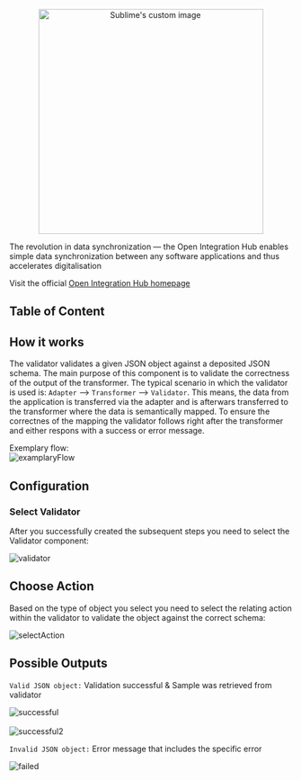<p align="center">
  <img src="https://github.com/openintegrationhub/Data-and-Domain-Models/blob/master/Assets/medium-oih-einzeilig-zentriert.jpg" alt="Sublime's custom image" width="400"/>


The revolution in data synchronization — the Open Integration Hub enables simple data synchronization between any software applications and thus accelerates digitalisation

Visit the official [Open Integration Hub homepage](https://www.openintegrationhub.de/)

## Table of Content


## How it works

The validator validates a given JSON object against a deposited JSON schema. The main purpose of this component is to validate the correctness of the output of the transformer. The typical scenario in which the validator is used is: `Adapter` --> `Transformer` --> `Validator`. This means, the data from the application is transferred via the adapter and is afterwars transferred to the transformer where the data is semantically mapped. To ensure the correctnes of the mapping the validator follows right after the transformer and either respons with a success or error message.

Exemplary flow:<br>
![examplaryFlow](Assets/ExemplaryFlow.png)

## Configuration

### Select Validator

After you successfully created the subsequent steps you need to select the Validator component:

![validator](Assets/SelectValidator.png)

## Choose Action

Based on the type of object you select you need to select the relating action within the validator to validate the object against the correct schema:

![selectAction](Assets/SelectAction.png)

## Possible Outputs

`Valid JSON object:` Validation successful & Sample was retrieved from validator

![successful](Assets/valid.png)
<br>
<br>
![successful2](Assets/valid2.png)

`Invalid JSON object:` Error message that includes the specific error

![failed](Assets/invalid.png)
